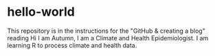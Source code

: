 # hello-world
This repository is in the instructions for the "GitHub &amp; creating a blog" reading
Hi I am Autumn, I am a Climate and Health Epidemiologist. I am learning R to process climate and health data. 
